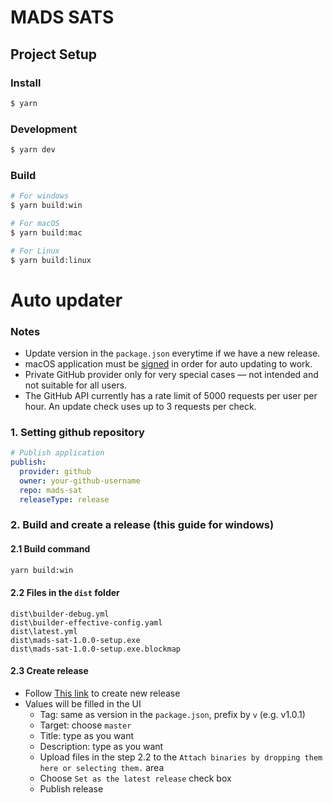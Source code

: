 # MADS SATS

## Project Setup

### Install

```bash
$ yarn
```

### Development

```bash
$ yarn dev
```

### Build

```bash
# For windows
$ yarn build:win

# For macOS
$ yarn build:mac

# For Linux
$ yarn build:linux
```


# Auto updater
### Notes
* Update version in the `package.json` everytime if we have a new release.
* macOS application must be [signed](https://www.electron.build/code-signing) in order for auto updating to work.
* Private GitHub provider only for very special cases — not intended and not suitable for all users.
* The GitHub API currently has a rate limit of 5000 requests per user per hour. An update check uses up to 3 requests per check.
### 1. Setting github repository
```yml
# Publish application
publish:
  provider: github
  owner: your-github-username
  repo: mads-sat
  releaseType: release
```
### 2. Build and create a release (this guide for windows)
#### 2.1 Build command
```sh
yarn build:win
```
#### 2.2 Files in the `dist` folder
```
dist\builder-debug.yml
dist\builder-effective-config.yaml
dist\latest.yml
dist\mads-sat-1.0.0-setup.exe
dist\mads-sat-1.0.0-setup.exe.blockmap
```
#### 2.3 Create release
* Follow [This link](https://docs.github.com/fr/repositories/releasing-projects-on-github/managing-releases-in-a-repository#creating-a-release) to create new release
* Values will be filled in the UI
  * Tag: same as version in the `package.json`, prefix by `v` (e.g. v1.0.1)
  * Target: choose `master`
  * Title: type as you want
  * Description: type as you want
  * Upload files in the step 2.2 to the `Attach binaries by dropping them here or selecting them.` area
  * Choose `Set as the latest release` check box
  * Publish release
